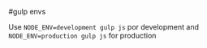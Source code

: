 #gulp envs

Use `NODE_ENV=development gulp js` por development and `NODE_ENV=production gulp js` for production